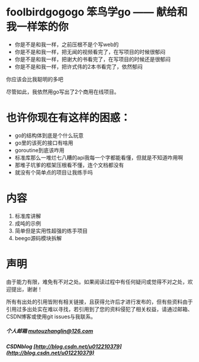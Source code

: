 # foolbirdgogogo 笨鸟学go —— 献给和我一样笨的你
- 你是不是和我一样，之前压根不是个写web的
- 你是不是和我一样，把无闻的视频看完了，在写项目的时候很郁闷
- 你是不是和我一样，把谢大的书看完了，在写项目的时候还是很郁闷
- 你是不是和我一样，把许式伟的2本书看完了，依然郁闷

你应该会比我聪明的多吧

尽管如此，我依然用go写出了2个商用在线项目。

# 也许你现在有这样的困惑：
- go的结构体到底是个什么玩意
- go里的该死的接口有啥用
- goroutine到底该咋用
- 标准库那么一堆烂七八糟的api我每一个字都能看懂，但就是不知道咋用啊
- 那堆子坑爹的框架压根看不懂，连个文档都没有
- 就没有个简单点的项目让我练手吗

# 内容
1. 标准库讲解
2. 成吨的示例
3. 简单但是实用性超强的练手项目
4. beego源码模块拆解

# 声明
由于能力有限，难免有不对之处。如果阅读过程中有任何疑问或觉得不对之处，欢迎提出，谢谢！

所有有出处的引用皆附有相关链接，且获得允许后才进行发布的，但有些资料由于引用过多出处实在难以寻找，若引用到了您的资料侵犯了相关权益，请通过邮箱、CSDN博客或使用git issues与我联系。

##### 个人邮箱 mutouzhanglin@126.com

##### CSDNblog [http://blog.csdn.net/u012210379](http://blog.csdn.net/u012210379)



